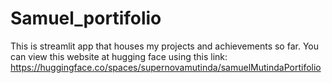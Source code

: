 # Samuel_portifolio
This is streamlit app that houses my projects and achievements so far. You can view this website at hugging face using this link: https://huggingface.co/spaces/supernovamutinda/samuelMutindaPortifolio
